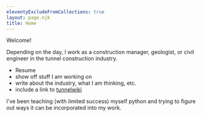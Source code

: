 ```yaml
---
eleventyExcludeFromCollections: true
layout: page.njk
title: Home
---
```


Welcome!

Depending on the day, I work as a construction manager, geologist, or civil engineer in the tunnel construction industry.

- Resume
- show off stuff I am working on
- write about the industry, what I am thinking, etc.
- include a link to [tunnelwiki](https://tunnelwiki.org/)

I've been teaching (with limited success) myself python and trying to figure out ways it can be incorporated into my work.
